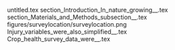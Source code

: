 untitled.tex
section_Introduction_In_nature_growing__.tex
section_Materials_and_Methods_subsection__.tex
figures/surveylocation/surveylocation.png
Injury_variables_were_also_simplified__.tex
Crop_health_survey_data_were__.tex